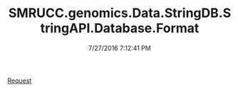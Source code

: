 ﻿---
title: SMRUCC.genomics.Data.StringDB.StringAPI.Database.Format
date: 7/27/2016 7:12:41 PM
---

[Request](T-SMRUCC.genomics.Data.StringDB.StringAPI.Database.Format.Request.html)
